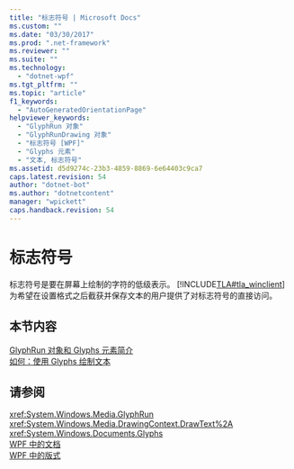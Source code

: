 ```yaml
---
title: "标志符号 | Microsoft Docs"
ms.custom: ""
ms.date: "03/30/2017"
ms.prod: ".net-framework"
ms.reviewer: ""
ms.suite: ""
ms.technology: 
  - "dotnet-wpf"
ms.tgt_pltfrm: ""
ms.topic: "article"
f1_keywords: 
  - "AutoGeneratedOrientationPage"
helpviewer_keywords: 
  - "GlyphRun 对象"
  - "GlyphRunDrawing 对象"
  - "标志符号 [WPF]"
  - "Glyphs 元素"
  - "文本, 标志符号"
ms.assetid: d5d9274c-23b3-4859-8869-6e64403c9ca7
caps.latest.revision: 54
author: "dotnet-bot"
ms.author: "dotnetcontent"
manager: "wpickett"
caps.handback.revision: 54
---
```

# 标志符号
标志符号是要在屏幕上绘制的字符的低级表示。  [!INCLUDE[TLA#tla_winclient](../../../../includes/tlasharptla-winclient-md.md)] 为希望在设置格式之后截获并保存文本的用户提供了对标志符号的直接访问。  
  
## 本节内容  
 [GlyphRun 对象和 Glyphs 元素简介](../../../../docs/framework/wpf/advanced/introduction-to-the-glyphrun-object-and-glyphs-element.md)  
 [如何：使用 Glyphs 绘制文本](../../../../docs/framework/wpf/advanced/draw-text-using-glyphs.md)  
  
## 请参阅  
 <xref:System.Windows.Media.GlyphRun>   
 <xref:System.Windows.Media.DrawingContext.DrawText%2A>   
 <xref:System.Windows.Documents.Glyphs>   
 [WPF 中的文档](../../../../docs/framework/wpf/advanced/documents-in-wpf.md)   
 [WPF 中的版式](../../../../docs/framework/wpf/advanced/typography-in-wpf.md)